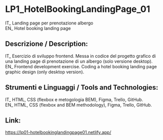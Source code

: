 # LP1_HotelBookingLandingPage_01
IT_ Landing page per prenotazione albergo<br/>
EN_ Hotel booking landing page<br/>

## Descrizione / Description:
IT_ Esercizio di sviluppo frontend. Messa in codice del progetto grafico di una landing page di prenotazione di un albergo (solo versione desktop).<br/>
EN_ Frontend development exercise. Coding a hotel booking landing page graphic design (only desktop version).<br/>

## Strumenti e Linguaggi / Tools and Technologies:
IT_ HTML, CSS (flexbox e metogologia BEM), Figma, Trello, GitHub.<br/>
EN_ HTML, CSS (flexbox and BEM methodology), Figma, Trello, GitHub.<br/>

## Link:
https://lp01-hotelbookinglandingpage01.netlify.app/<br/>